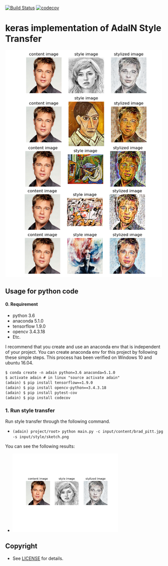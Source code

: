 [![Build Status](https://travis-ci.org/penny4860/keras-adain-style-transfer?branch=master)](https://travis-ci.org/penny4860/keras-adain-style-transfer) [![codecov](https://codecov.io/gh/penny4860/keras-adain-style-transfer/branch/master/graph/badge.svg)](https://codecov.io/gh/penny4860/keras-adain-style-transfer)

# keras implementation of AdaIN Style Transfer

<img src="results/examples.png" width="500"> 


## Usage for python code

#### 0. Requirement

* python 3.6
* anaconda 5.1.0
* tensorflow 1.9.0
* opencv 3.4.3.18
* Etc.


I recommend that you create and use an anaconda env that is independent of your project. You can create anaconda env for this project by following these simple steps. This process has been verified on Windows 10 and ubuntu 16.04.

```
$ conda create -n adain python=3.6 anaconda=5.1.0
$ activate adain # in linux "source activate adain"
(adain) $ pip install tensorflow==1.9.0
(adain) $ pip install opencv-python==3.4.3.18
(adain) $ pip install pytest-cov
(adain) $ pip install codecov
```

### 1. Run style transfer 

Run style transfer through the following command.

* ```(adain) project/root> python main.py -c input/content/brad_pitt.jpg -s input/style/sketch.png```

You can see the following results:

* <img src="results/sketch.png" height="250">


## Copyright

* See [LICENSE](LICENSE) for details.

